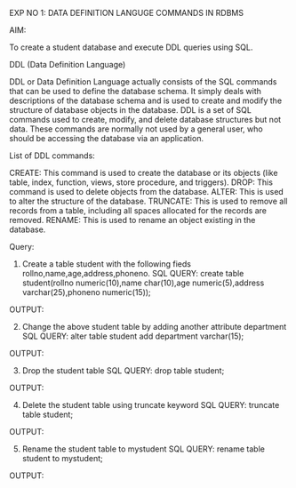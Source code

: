 EXP NO 1: DATA DEFINITION LANGUGE COMMANDS IN RDBMS

AIM:

To create a student database and execute DDL queries using SQL.

DDL (Data Definition Language)

DDL or Data Definition Language actually consists of the SQL commands that can be used to define the database schema. It simply deals with descriptions of the database schema and is used to create and modify the structure of database objects in the database. DDL is a set of SQL commands used to create, modify, and delete database structures but not data. These commands are normally not used by a general user, who should be accessing the database via an application.

List of DDL commands:

CREATE: 
This command is used to create the database or its objects (like table, index, function, views, store procedure, and triggers). DROP: This command is used to delete objects from the database. ALTER: This is used to alter the structure of the database. TRUNCATE: This is used to remove all records from a table, including all spaces allocated for the records are removed. RENAME: This is used to rename an object existing in the database.

Query:

1) Create a table student with the following fieds rollno,name,age,address,phoneno.
SQL QUERY:
create table student(rollno numeric(10),name char(10),age numeric(5),address varchar(25),phoneno numeric(15));

OUTPUT:


2) Change the above student table by adding another attribute department
SQL QUERY:
alter table student add department varchar(15);

OUTPUT:
 

3) Drop the student table
SQL QUERY:
drop table student;

OUTPUT:


4) Delete the student table using truncate keyword
SQL QUERY:
truncate table student;

OUTPUT:
                               

5) Rename the student table to mystudent
SQL QUERY:
rename table student to mystudent;

OUTPUT:


